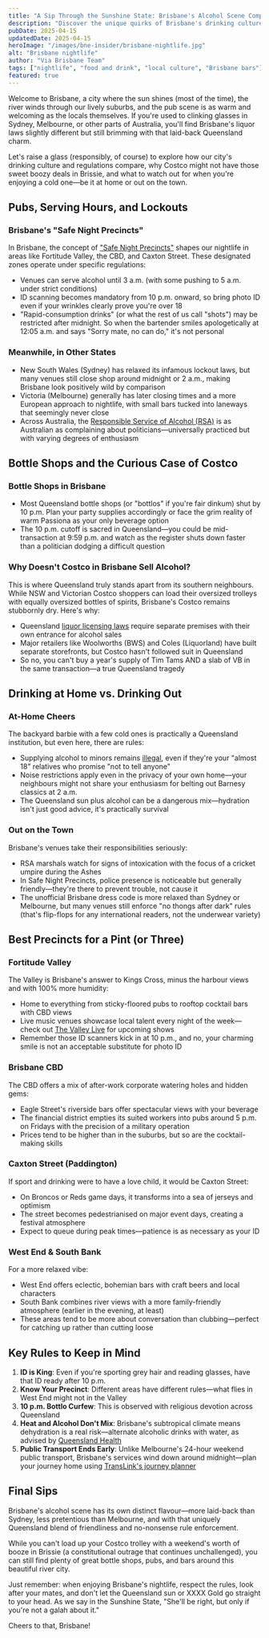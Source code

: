```yaml
---
title: "A Sip Through the Sunshine State: Brisbane's Alcohol Scene Compared to Other Aussie Cities"
description: "Discover the unique quirks of Brisbane's drinking culture, from licensing laws to bottle shop hours, and why Costco doesn't stock your favourite tipple in Queensland."
pubDate: 2025-04-15
updatedDate: 2025-04-15
heroImage: "/images/bne-insider/brisbane-nightlife.jpg"
alt: "Brisbane nightlife"
author: "Via Brisbane Team"
tags: ["nightlife", "food and drink", "local culture", "Brisbane bars"]
featured: true
---
```


Welcome to Brisbane, a city where the sun shines (most of the time), the river winds through our lively suburbs, and the pub scene is as warm and welcoming as the locals themselves. If you're used to clinking glasses in Sydney, Melbourne, or other parts of Australia, you'll find Brisbane's liquor laws slightly different but still brimming with that laid-back Queensland charm. 

Let's raise a glass (responsibly, of course) to explore how our city's drinking culture and regulations compare, why Costco might not have those sweet boozy deals in Brissie, and what to watch out for when you're enjoying a cold one—be it at home or out on the town.

## Pubs, Serving Hours, and Lockouts

### Brisbane's "Safe Night Precincts"

In Brisbane, the concept of ["Safe Night Precincts"](https://www.business.qld.gov.au/industries/hospitality-tourism-sport/liquor-gaming/liquor/safe-night-precincts) shapes our nightlife in areas like Fortitude Valley, the CBD, and Caxton Street. These designated zones operate under specific regulations:

- Venues can serve alcohol until 3 a.m. (with some pushing to 5 a.m. under strict conditions)
- ID scanning becomes mandatory from 10 p.m. onward, so bring photo ID even if your wrinkles clearly prove you're over 18
- "Rapid-consumption drinks" (or what the rest of us call "shots") may be restricted after midnight. So when the bartender smiles apologetically at 12:05 a.m. and says "Sorry mate, no can do," it's not personal

### Meanwhile, in Other States

- New South Wales (Sydney) has relaxed its infamous lockout laws, but many venues still close shop around midnight or 2 a.m., making Brisbane look positively wild by comparison
- Victoria (Melbourne) generally has later closing times and a more European approach to nightlife, with small bars tucked into laneways that seemingly never close
- Across Australia, the [Responsible Service of Alcohol (RSA)](https://www.qld.gov.au/law/laws-regulated-industries-and-accountability/queensland-laws-and-regulations/regulated-industries-and-licensing/liquor-licensing/training-to-sell-or-serve-alcohol-in-queensland/responsible-service-of-alcohol) is as Australian as complaining about politicians—universally practiced but with varying degrees of enthusiasm

## Bottle Shops and the Curious Case of Costco

### Bottle Shops in Brisbane

- Most Queensland bottle shops (or "bottlos" if you're fair dinkum) shut by 10 p.m. Plan your party supplies accordingly or face the grim reality of warm Passiona as your only beverage option
- The 10 p.m. cutoff is sacred in Queensland—you could be mid-transaction at 9:59 p.m. and watch as the register shuts down faster than a politician dodging a difficult question

### Why Doesn't Costco in Brisbane Sell Alcohol?

This is where Queensland truly stands apart from its southern neighbours. While NSW and Victorian Costco shoppers can load their oversized trolleys with equally oversized bottles of spirits, Brisbane's Costco remains stubbornly dry. Here's why:

- Queensland [liquor licensing laws](https://www.business.qld.gov.au/industries/hospitality-tourism-sport/liquor-gaming/liquor/licensing/applications/commercial) require separate premises with their own entrance for alcohol sales
- Major retailers like Woolworths (BWS) and Coles (Liquorland) have built separate storefronts, but Costco hasn't followed suit in Queensland
- So no, you can't buy a year's supply of Tim Tams AND a slab of VB in the same transaction—a true Queensland tragedy

## Drinking at Home vs. Drinking Out

### At-Home Cheers

The backyard barbie with a few cold ones is practically a Queensland institution, but even here, there are rules:

- Supplying alcohol to minors remains [illegal](https://www.qld.gov.au/law/laws-regulated-industries-and-accountability/queensland-laws-and-regulations/regulated-industries-and-licensing/liquor-licensing/compliance-and-enforcement/underage-drinking), even if they're your "almost 18" relatives who promise "not to tell anyone"
- Noise restrictions apply even in the privacy of your own home—your neighbours might not share your enthusiasm for belting out Barnesy classics at 2 a.m.
- The Queensland sun plus alcohol can be a dangerous mix—hydration isn't just good advice, it's practically survival

### Out on the Town

Brisbane's venues take their responsibilities seriously:

- RSA marshals watch for signs of intoxication with the focus of a cricket umpire during the Ashes
- In Safe Night Precincts, police presence is noticeable but generally friendly—they're there to prevent trouble, not cause it
- The unofficial Brisbane dress code is more relaxed than Sydney or Melbourne, but many venues still enforce "no thongs after dark" rules (that's flip-flops for any international readers, not the underwear variety)

## Best Precincts for a Pint (or Three)

### Fortitude Valley

The Valley is Brisbane's answer to Kings Cross, minus the harbour views and with 100% more humidity:

- Home to everything from sticky-floored pubs to rooftop cocktail bars with CBD views
- Live music venues showcase local talent every night of the week—check out [The Valley Live](https://www.thevalleylive.com.au/) for upcoming shows
- Remember those ID scanners kick in at 10 p.m., and no, your charming smile is not an acceptable substitute for photo ID

### Brisbane CBD

The CBD offers a mix of after-work corporate watering holes and hidden gems:

- Eagle Street's riverside bars offer spectacular views with your beverage
- The financial district empties its suited workers into pubs around 5 p.m. on Fridays with the precision of a military operation
- Prices tend to be higher than in the suburbs, but so are the cocktail-making skills

### Caxton Street (Paddington)

If sport and drinking were to have a love child, it would be Caxton Street:

- On Broncos or Reds game days, it transforms into a sea of jerseys and optimism
- The street becomes pedestrianised on major event days, creating a festival atmosphere
- Expect to queue during peak times—patience is as necessary as your ID

### West End & South Bank

For a more relaxed vibe:

- West End offers eclectic, bohemian bars with craft beers and local characters
- South Bank combines river views with a more family-friendly atmosphere (earlier in the evening, at least)
- These areas tend to be more about conversation than clubbing—perfect for catching up rather than cutting loose

## Key Rules to Keep in Mind

1. **ID is King**: Even if you're sporting grey hair and reading glasses, have that ID ready after 10 p.m.
2. **Know Your Precinct**: Different areas have different rules—what flies in West End might not in the Valley
3. **10 p.m. Bottlo Curfew**: This is observed with religious devotion across Queensland
4. **Heat and Alcohol Don't Mix**: Brisbane's subtropical climate means dehydration is a real risk—alternate alcoholic drinks with water, as advised by [Queensland Health](https://www.health.qld.gov.au/news-events/news/how-to-prevent-dehydration)
5. **Public Transport Ends Early**: Unlike Melbourne's 24-hour weekend public transport, Brisbane's services wind down around midnight—plan your journey home using [TransLink's journey planner](https://translink.com.au/)

## Final Sips

Brisbane's alcohol scene has its own distinct flavour—more laid-back than Sydney, less pretentious than Melbourne, and with that uniquely Queensland blend of friendliness and no-nonsense rule enforcement. 

While you can't load up your Costco trolley with a weekend's worth of booze in Brissie (a constitutional outrage that continues unchallenged), you can still find plenty of great bottle shops, pubs, and bars around this beautiful river city.

Just remember: when enjoying Brisbane's nightlife, respect the rules, look after your mates, and don't let the Queensland sun or XXXX Gold go straight to your head. As we say in the Sunshine State, "She'll be right, but only if you're not a galah about it."

Cheers to that, Brisbane! 